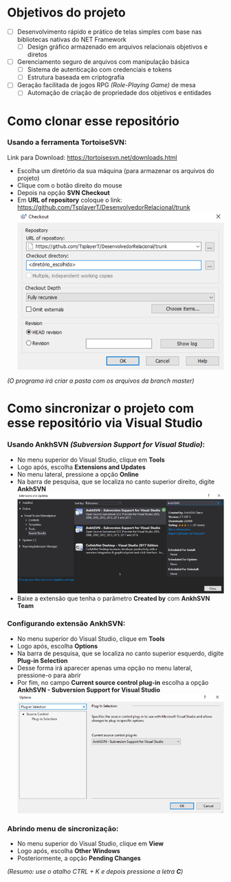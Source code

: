 # Objetivos do projeto
- [ ] Desenvolvimento rápido e prático de telas simples com base nas bibliotecas nativas do NET Framework
    - [ ] Design gráfico armazenado em arquivos relacionais objetivos e diretos
- [ ] Gerenciamento seguro de arquivos com manipulação básica
    - [ ] Sistema de autenticação com credenciais e tokens
    - [ ] Estrutura baseada em criptografia
- [ ] Geração facilitada de jogos RPG _(Role-Playing Game)_ de mesa
    - [ ] Automação de criação de propriedade dos objetivos e entidades

# Como clonar esse repositório
### Usando a ferramenta TortoiseSVN:
Link para Download: https://tortoisesvn.net/downloads.html
- Escolha um diretório da sua máquina (para armazenar os arquivos do projeto)
- Clique com o botão direito do mouse
- Depois na opção **SVN Checkout**
- Em **URL of repository** coloque o link: https://github.com/TsplayerT/DesenvolvedorRelacional/trunk
![alt text](https://raw.githubusercontent.com/TsplayerT/DesenvolvedorRelacional/master/Arquivos/README.md/01opcoes_configuracao.png)

_(O programa irá criar a pasta com os arquivos da branch master)_
# Como sincronizar o projeto com esse repositório via Visual Studio
### Usando AnkhSVN *(Subversion Support for Visual Studio)*:
- No menu superior do Visual Studio, clique em **Tools**
- Logo após, escolha **Extensions and Updates**
- No menu lateral, pressione a opção **Online**
- Na barra de pesquisa, que se localiza no canto superior direito, digite **AnkhSVN**
![alt text](https://raw.githubusercontent.com/TsplayerT/DesenvolvedorRelacional/master/Arquivos/README.md/04opcoes_extensao_online.png)
- Baixe a extensão que tenha o parâmetro **Created by** com **AnkhSVN Team**
### Configurando extensão AnkhSVN:
- No menu superior do Visual Studio, clique em **Tools**
- Logo após, escolha **Options**
- Na barra de pesquisa, que se localiza no canto superior esquerdo, digite **Plug-in Selection**
- Desse forma irá aparecer apenas uma opção no menu lateral, pressione-o para abrir
- Por fim, no campo **Current source control plug-in** escolha a opção **AnkhSVN - Subversion Support for Visual Studio**
![alt text](https://raw.githubusercontent.com/TsplayerT/DesenvolvedorRelacional/master/Arquivos/README.md/05opcoes_source_control.png)
### Abrindo menu de sincronização:
- No menu superior do Visual Studio, clique em **View**
- Logo após, escolha **Other Windows**
- Posteriormente, a opção **Pending Changes**

*(Resumo: use o atalho *CTRL + K* e depois pressione a letra **C**)*

